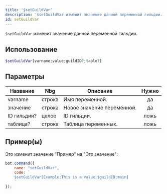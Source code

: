 ```yaml
---
title: '$setGuildVar'
description: '$setGuildVar изменит значение данной переменной гильдии.'
id: setGuildVar
---
```


`$setGuildVar` изменит значение данной переменной гильдии.

## Использование

```php
$setGuildVar[varname;value;guildID?;table?]
```

## Параметры

| Название    | Nbg    | Описание                   | Нужно |
| ----------- | ------ | -------------------------- |:-----:|
| varname     | строка | Имя переменной.            |  да   |
| значение    | строка | Новое значение переменной. |  да   |
| ID гильдии? | целое  | ID гильдии.                | ложь  |
| таблица?    | строка | Таблица переменных.        | ложь  |

## Пример(ы)

Это изменит значение "Пример" на "Это значение":

```javascript
bot.command({
    name: "setGuildVar",
    code: `
    $setGuildVar[Example;This is a value;$guildID;main]
    `
});
```